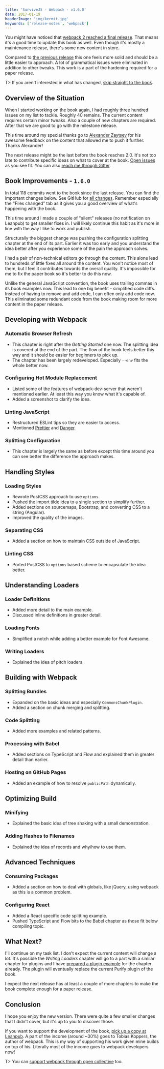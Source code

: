 ```yaml
---
title: 'SurviveJS - Webpack - v1.6.0'
date: 2017-01-19
headerImage: 'img/kermit.jpg'
keywords: ['release-notes', 'webpack']
---
```


You might have noticed that [webpack 2 reached a final release](https://medium.com/webpack/webpack-2-2-the-final-release-76c3d43bf144). That means it's a good time to update this book as well. Even though it's mostly a maintenance release, there's some new content in store.

Compared to [the previous release](../survivejs-webpack-150) this one feels more solid and should be a little easier to approach. A lot of grammatical issues were eliminated in addition to other tweaks. This work is a part of the hardening required for a paper release.

T> If you aren't interested in what has changed, [skip straight to the book](/webpack/preface).

## Overview of the Situation

When I started working on the book again, I had roughly three hundred issues on my list to tackle. Roughly 40 remains. The current content requires certain minor tweaks. Also a couple of new chapters are required. After that we are good to go with the milestone release.

This time around my special thanks go to [Alexander Zaytsev](https://github.com/jeggett) for his awesome feedback on the content that allowed me to push it further. Thanks Alexander!

The next release might be the last before the book reaches 2.0. It's not too late to contribute specific ideas on what to cover at the book. [Open issues](https://github.com/survivejs/webpack/issues) as you see fit. You can also [reach me through Gitter](https://gitter.im/survivejs/webpack).

## Book Improvements - `1.6.0`

In total 118 commits went to the book since the last release. You can find the important changes below. See GitHub for [all changes](https://github.com/survivejs/webpack/compare/v1.5.0...v1.6.0). Remember especially the "Files changed" tab as it gives you a good overview of what's happening with the book.

This time around I made a couple of "silent" releases (no notification on Leanpub) to get smaller fixes in. I will likely continue this habit as it's more in line with the way I like to work and publish.

Structurally the biggest change was pushing the configuration splitting chapter at the end of its part. Earlier it was too early and you understand the idea better after you experience some of the pain the approach solves.

I had a pair of non-technical editors go through the content. This alone lead to hundreds of little fixes all around the content. You won't notice most of them, but I feel it contributes towards the overall quality. It's impossible for me to fix the paper book so it's better to do this now.

Unlike the general JavaScript convention, the book uses trailing commas in its book examples now. This lead to one big benefit - simplified code diffs. Instead of having to remove and add code, I can often only add code now. This eliminated some redundant code from the book making room for more content in the paper release.

## Developing with Webpack

### Automatic Browser Refresh

* This chapter is right after the *Getting Started* one now. The splitting idea is covered at the end of the part. The flow of the book feels better this way and it should be easier for beginners to pick up.
* The chapter has been largely redeveloped. Especially `--env` fits the whole better now.

### Configuring Hot Module Replacement

* Listed some of the features of webpack-dev-server that weren't mentioned earlier. At least this way you know what it's capable of.
* Added a screenshot to clarify the idea.

### Linting JavaScript

* Restructured ESLint tips so they are easier to access.
* Mentioned [Prettier](https://www.npmjs.com/package/prettier) and [Danger](https://github.com/danger/danger-js).

### Splitting Configuration

* This chapter is largely the same as before except this time around you can see better the difference the approach makes.

## Handling Styles

### Loading Styles

* Rewrote PostCSS approach to use `options`.
* Pushed the import tilde idea to a single section to simplify further.
* Added sections on sourcemaps, Bootstrap, and converting CSS to a string (Angular).
* Improved the quality of the images.

### Separating CSS

* Added a section on how to maintain CSS outside of JavaScript.

### Linting CSS

* Ported PostCSS to `options` based scheme to encapsulate the idea better.

## Understanding Loaders

### Loader Definitions

* Added more detail to the main example.
* Discussed inline definitions in greater detail.

### Loading Fonts

* Simplified a notch while adding a better example for Font Awesome.

### Writing Loaders

* Explained the idea of pitch loaders.

## Building with Webpack

### Splitting Bundles

* Expanded on the basic ideas and especially `CommonsChunkPlugin`.
* Added a section on chunk merging and splitting.

### Code Splitting

* Added more examples and related patterns.

### Processing with Babel

* Added sections on TypeScript and Flow and explained them in greater detail than earlier.

### Hosting on GitHub Pages

* Added an example of how to resolve `publicPath` dynamically.

## Optimizing Build

### Minifying

* Explained the basic idea of tree shaking with a small demonstration.

### Adding Hashes to Filenames

* Explained the idea of records and why/how to use them.

## Advanced Techniques

### Consuming Packages

* Added a section on how to deal with globals, like jQuery, using webpack as this is a common problem.

### Configuring React

* Added a React specific code splitting example.
* Pushed TypeScript and Flow bits to the Babel chapter as those fit below compiling topic.

## What Next?

I'll continue on my task list. I don't expect the current content will change a lot. It's possible the *Writing Loaders* chapter will go to a part with a similar chapter for plugins and I have [prepared a plugin example](https://github.com/webpack-contrib/purifycss-webpack-plugin) for the chapter already. The plugin will eventually replace the current Purify plugin of the book.

I expect the next release has at least a couple of more chapters to make the book complete enough for a paper release.

## Conclusion

I hope you enjoy the new version. There were quite a few smaller changes that I didn't cover, but it's up to you to discover those.

If you want to support the development of the book, [pick up a copy at Leanpub](https://leanpub.com/survivejs-webpack). A part of the income (around ~30%) goes to Tobias Koppers, the author of webpack. This is my way of supporting his work given mine builds on top of his. Literally most of the income goes to webpack developers now!

T> You can [support webpack through open collective](https://opencollective.com/webpack) too.
